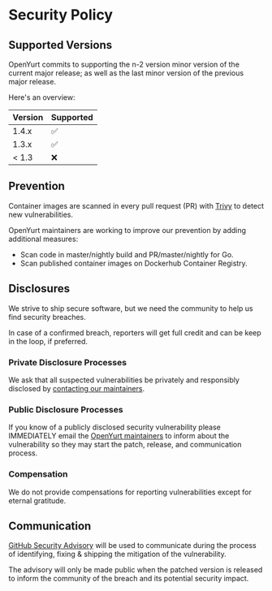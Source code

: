 # Security Policy

## Supported Versions

OpenYurt commits to supporting the n-2 version minor version of the current major release;
as well as the last minor version of the previous major release.

Here's an overview:

| Version | Supported           |
|---------| ------------------- |
| 1.4.x   | :white_check_mark: |
| 1.3.x   | :white_check_mark:  |
| < 1.3   | :x:                 |

## Prevention

Container images are scanned in every pull request (PR) with [Trivy](https://github.com/aquasecurity/trivy) to detect new vulnerabilities.

OpenYurt maintainers are working to improve our prevention by adding additional measures:

- Scan code in master/nightly build and PR/master/nightly for Go.
- Scan published container images on Dockerhub Container Registry.

## Disclosures

We strive to ship secure software, but we need the community to help us find security breaches.

In case of a confirmed breach, reporters will get full credit and can be keep in the loop, if preferred.

### Private Disclosure Processes

We ask that all suspected vulnerabilities be privately and responsibly disclosed by [contacting our maintainers](mailto:security@mail.openyurt.io).

### Public Disclosure Processes

If you know of a publicly disclosed security vulnerability please IMMEDIATELY email the [OpenYurt maintainers](mailto:security@mail.openyurt.io) to inform about the vulnerability so they may start the patch, release, and communication process.

### Compensation

We do not provide compensations for reporting vulnerabilities except for eternal gratitude.

## Communication

[GitHub Security Advisory](https://github.com/openyurtio/openyurt/security/advisories) will be used to communicate during the process of identifying, fixing & shipping the mitigation of the vulnerability.

The advisory will only be made public when the patched version is released to inform the community of the breach and its potential security impact.